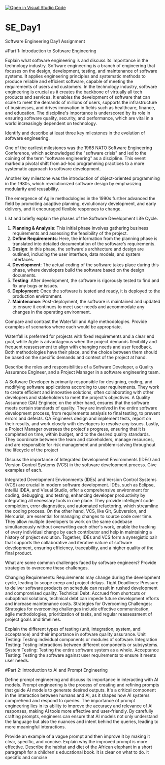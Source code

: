 [![Open in Visual Studio Code](https://classroom.github.com/assets/open-in-vscode-2e0aaae1b6195c2367325f4f02e2d04e9abb55f0b24a779b69b11b9e10269abc.svg)](https://classroom.github.com/online_ide?assignment_repo_id=15572730&assignment_repo_type=AssignmentRepo)
# SE_Day1
Software Engineering Day1 Assignment

#Part 1: Introduction to Software Engineering

Explain what software engineering is and discuss its importance in the technology industry.
Software engineering is a branch of engineering that focuses on the design, development, testing, and maintenance of software systems. It applies engineering principles and systematic methods to produce reliable and efficient software, capable of meeting the requirements of users and customers. In the technology industry, software engineering is crucial as it creates the backbone of virtually all tech products and services. It enables the development of software that can scale to meet the demands of millions of users, supports the infrastructure of businesses, and drives innovation in fields such as healthcare, finance, and education. The discipline's importance is underscored by its role in ensuring software quality, security, and performance, which are vital in a world increasingly dependent on technology.

Identify and describe at least three key milestones in the evolution of software engineering.

One of the earliest milestones was the 1968 NATO Software Engineering Conference, which acknowledged the "software crisis" and led to the coining of the term "software engineering" as a discipline. This event marked a pivotal shift from ad-hoc programming practices to a more systematic approach to software development.

Another key milestone was the introduction of object-oriented programming in the 1980s, which revolutionized software design by emphasizing modularity and reusability. 

The emergence of Agile methodologies in the 1990s further advanced the field by promoting adaptive planning, evolutionary development, and early delivery, and it encouraged flexible responses to change.

List and briefly explain the phases of the Software Development Life Cycle.

1. **Planning & Analysis**: This initial phase involves gathering business requirements and assessing the feasibility of the project.
2. **Define Requirements**: Here, the information from the planning phase is translated into detailed documentation of the software's requirements.
3. **Design**: In this phase, the software's architecture and design are outlined, including the user interface, data models, and system interfaces.
4. **Development**: The actual coding of the software takes place during this phase, where developers build the software based on the design documents.
5. **Testing**: After development, the software is rigorously tested to find and fix any bugs or issues.
6. **Deployment**: Once the software is tested and ready, it is deployed to the production environment.
7. **Maintenance**: Post-deployment, the software is maintained and updated to ensure it continues to meet user needs and accommodate any changes in the operating environment.

Compare and contrast the Waterfall and Agile methodologies. Provide examples of scenarios where each would be appropriate.

Waterfall is preferred for projects with fixed requirements and a clear end goal, while Agile is advantageous when the project demands flexibility and frequent reassessment to align with changing needs and user feedback. Both methodologies have their place, and the choice between them should be based on the specific demands and context of the project at hand.

Describe the roles and responsibilities of a Software Developer, a Quality Assurance Engineer, and a Project Manager in a software engineering team.

 A Software Developer is primarily responsible for designing, coding, and modifying software applications according to user requirements. They work to create efficient and innovative solutions, often collaborating with other developers and stakeholders to meet the project's objectives. A Quality Assurance (QA) Engineer, on the other hand, ensures that the software meets certain standards of quality. They are involved in the entire software development process, from requirements analysis to final testing, to prevent errors and defects. QA Engineers design and implement tests, report on their results, and work closely with developers to resolve any issues. Lastly, a Project Manager oversees the project's progress, ensuring that it is completed on time, within budget, and to the desired quality standards. They coordinate between the team and stakeholders, manage resources, and are responsible for risk management and problem-solving throughout the lifecycle of the project
 
Discuss the importance of Integrated Development Environments (IDEs) and Version Control Systems (VCS) in the software development process. Give examples of each.

Integrated Development Environments (IDEs) and Version Control Systems (VCS) are crucial in modern software development. IDEs, such as Eclipse, IntelliJ IDEA, and Visual Studio, offer a comprehensive environment for coding, debugging, and testing, enhancing developer productivity by integrating all necessary tools in one place. They provide intelligent code completion, error diagnostics, and automated refactoring, which streamline the coding process. On the other hand, VCS, like Git, Subversion, and Mercurial, are essential for managing changes to source code over time. They allow multiple developers to work on the same codebase simultaneously without overwriting each other's work, enable the tracking of every individual change by each contributor and help in maintaining a history of project evolution. Together, IDEs and VCS form a synergistic pair that supports the collaborative and iterative nature of software development, ensuring efficiency, traceability, and a higher quality of the final product.

What are some common challenges faced by software engineers? Provide strategies to overcome these challenges.

Changing Requirements: Requirements may change during the development cycle, leading to scope creep and project delays.
Tight Deadlines: Pressure to deliver software products on schedule can result in rushed development and compromised quality.
Technical Debt: Accrued from shortcuts or suboptimal solutions, technical debt can impede future development efforts and increase maintenance costs.
Strategies for Overcoming Challenges: Strategies for overcoming challenges include effective communication, agile methodologies, prioritization of tasks, and regular reassessment of project goals and timelines.


Explain the different types of testing (unit, integration, system, and acceptance) and their importance in software quality assurance.
 Unit Testing: Testing individual components or modules of software.
 Integration Testing: Testing interactions between different components or subsystems.
 System Testing: Testing the entire software system as a whole.
 Acceptance Testing: Testing the software against user requirements to ensure it meets user needs.

#Part 2: Introduction to AI and Prompt Engineering


Define prompt engineering and discuss its importance in interacting with AI models.
Prompt engineering is the process of creating and refining prompts that guide AI models to generate desired outputs. It's a critical component in the interaction between humans and AI, as it shapes how AI systems comprehend and respond to queries. The importance of prompt engineering lies in its ability to improve the accuracy and relevance of AI responses, making AI tools more effective and user-friendly. By carefully crafting prompts, engineers can ensure that AI models not only understand the language but also the nuances and intent behind the queries, leading to more meaningful interactions.

Provide an example of a vague prompt and then improve it by making it clear, specific, and concise. Explain why the improved prompt is more effective.
Describe the habitat and diet of the African elephant in a short paragraph for a children's educational book. it is clear on what to do. it specific and concise
